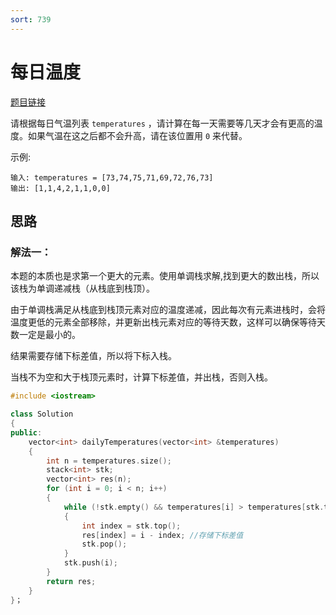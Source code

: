```yaml
---
sort: 739
---
```

# 每日温度

[题目链接](https://leetcode-cn.com/problems/daily-temperatures/)

请根据每日气温列表 `temperatures` ，请计算在每一天需要等几天才会有更高的温度。如果气温在这之后都不会升高，请在该位置用 `0` 来代替。

示例:

```
输入: temperatures = [73,74,75,71,69,72,76,73]
输出: [1,1,4,2,1,1,0,0]
```


## 思路

### 解法一：

本题的本质也是求第一个更大的元素。使用单调栈求解,找到更大的数出栈，所以该栈为单调递减栈（从栈底到栈顶）。

由于单调栈满足从栈底到栈顶元素对应的温度递减，因此每次有元素进栈时，会将温度更低的元素全部移除，并更新出栈元素对应的等待天数，这样可以确保等待天数一定是最小的。

结果需要存储下标差值，所以将下标入栈。

当栈不为空和大于栈顶元素时，计算下标差值，并出栈，否则入栈。


```c++
#include <iostream>

class Solution
{
public:
    vector<int> dailyTemperatures(vector<int> &temperatures)
    {
        int n = temperatures.size();
        stack<int> stk;
        vector<int> res(n);
        for (int i = 0; i < n; i++)
        {
            while (!stk.empty() && temperatures[i] > temperatures[stk.top()]) // 找到更大的元素
            {
                int index = stk.top(); 
                res[index] = i - index; //存储下标差值
                stk.pop();
            }
            stk.push(i);
        }
        return res;
    }
}；
```

